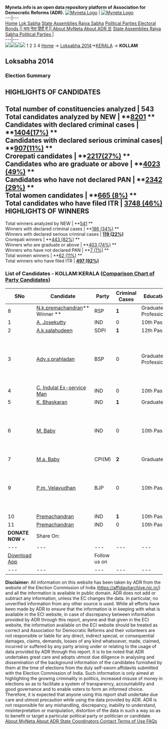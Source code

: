 **Myneta.info is an open data repository platform of Association for Democratic Reforms (ADR).**
[![Myneta Logo](https://www.myneta.info/lib/img/myneta-logo.png)](https://www.myneta.info/) | [![Myneta Logo](https://www.myneta.info/lib/img/adr-logo.png)](https://adrindia.org)  
---|---  
[Home](https://www.myneta.info/) [Lok Sabha](https://www.myneta.info/#ls "Lok Sabha") [ State Assemblies ](https://www.myneta.info/#sa "State Assemblies") [Rajya Sabha](https://www.myneta.info/#rs "Rajya Sabha") [Political Parties ](https://www.myneta.info/party "Political Parties") [ Electoral Bonds ](https://www.myneta.info/electoral_bonds "Electoral Bonds") [ || माय नेता हिंदी में || ](https://translate.google.co.in/translate?prev=hp&hl=en&js=y&u=www.myneta.info&sl=en&tl=hi&history_state0=) [ About MyNeta ](https://adrindia.org/content/about-myneta) [ About ADR ](https://adrindia.org/about-adr/who-we-are) [☰](javascript:void\(0\))
[ State Assemblies ](https://www.myneta.info/#sa "State Assemblies") [ Rajya Sabha ](https://www.myneta.info/#rs "Rajya Sabha") [ Political Parties ](https://www.myneta.info/party "Political Parties")
|   
---|---  
![](https://www.myneta.info/lib/img/banner/banner-1.png)![](https://www.myneta.info/lib/img/banner/banner-2.png)![](https://www.myneta.info/lib/img/banner/banner-3.png)![](https://www.myneta.info/lib/img/banner/banner-4.png)
1  2  3  4 
[Home](https://www.myneta.info/) → [Loksabha 2014](https://www.myneta.info/ls2014/)→[KERALA](https://www.myneta.info/ls2014/index.php?action=show_constituencies&state_id=11) → **KOLLAM**
### 
## Loksabha 2014
###  Election Summary 
HIGHLIGHTS OF CANDIDATES  
---  
Total number of constituencies analyzed |  543   
Total candidates analyzed by NEW | **[8201](https://www.myneta.info/ls2014/index.php?action=summary&subAction=candidates_analyzed&sort=candidate#summary) **  
Candidates with declared criminal cases | **[1404(17%)](https://www.myneta.info/ls2014/index.php?action=summary&subAction=crime&sort=candidate#summary) **  
Candidates with declared serious criminal cases| **[907(11%)](https://www.myneta.info/ls2014/index.php?action=summary&subAction=serious_crime&sort=candidate#summary) **  
Crorepati candidates | **[2217(27%)](https://www.myneta.info/ls2014/index.php?action=summary&subAction=crorepati&sort=candidate#summary) **  
Candidates who are graduate or above | **[4023 (49%)](https://www.myneta.info/ls2014/index.php?action=summary&subAction=education&sort=candidate#summary) **  
Candidates who have not declared PAN | **[2342 (29%)](https://www.myneta.info/ls2014/index.php?action=summary&subAction=without_pan&sort=candidate#summary) **  
Total women candidates | **[665 (8%)](https://www.myneta.info/ls2014/index.php?action=summary&subAction=women_candidate&sort=candidate#summary) **  
Total candidates who have filed ITR | [**3748 (46%)**](https://www.myneta.info/ls2014/index.php?action=summary&subAction=filed_itr&sort=candidate#summary)  
HIGHLIGHTS OF WINNERS  
---  
Total winners analyzed by NEW | **[541](https://www.myneta.info/ls2014/index.php?action=summary&subAction=winner_analyzed&sort=candidate#summary) **  
Winners with declared criminal cases | **[186 (34%)](https://www.myneta.info/ls2014/index.php?action=summary&subAction=winner_crime&sort=candidate#summary) **  
Winners with declared serious criminal cases | **[119 (22%)](https://www.myneta.info/ls2014/index.php?action=summary&subAction=winner_serious_crime&sort=candidate#summary)**  
Crorepati winners | **[443 (82%)](https://www.myneta.info/ls2014/index.php?action=summary&subAction=winner_crorepati&sort=candidate#summary) **  
Winners who are graduate or above | **[403 (74%)](https://www.myneta.info/ls2014/index.php?action=summary&subAction=winner_education&sort=candidate#summary) **  
Winners who have not declared PAN | **[7 (1%)](https://www.myneta.info/ls2014/index.php?action=summary&subAction=winner_without_pan&sort=candidate#summary) **  
Total women winners | **[62 (11%)](https://www.myneta.info/ls2014/index.php?action=summary&subAction=winner_women&sort=candidate#summary) **  
Total winners who have filed ITR | [**497 (92%)**](https://www.myneta.info/ls2014/index.php?action=summary&subAction=winner_filed_itr&sort=candidate#summary)  
### List of Candidates - KOLLAM:KERALA ([Comparison Chart of Party Candidates](https://www.myneta.info/ls2014/comparisonchart.php?constituency_id=59))
SNo | Candidate| Party| Criminal Cases| Education| Age| Total Assets| Liabilities  
---|---|---|---|---|---|---|---  
8  | [N.k.premachandran](https://www.myneta.info/ls2014/candidate.php?candidate_id=14)** Winner ** | RSP | **1** | Graduate Professional| 53 | Rs 1,62,28,989 ~ 1 Crore+ | Rs 31,14,638 ~ 31 Lacs+  
1  | [A. Josekutty](https://www.myneta.info/ls2014/candidate.php?candidate_id=336) | IND | 0 | 10th Pass| 58 | Rs 5,45,117 ~ 5 Lacs+ | Rs 2,24,328 ~ 2 Lacs+  
2  | [A.k.salahudeen](https://www.myneta.info/ls2014/candidate.php?candidate_id=700) | SDPI | **1** | 12th Pass| 45 | Rs 65,62,365 ~ 65 Lacs+ | Rs 0 ~   
3  | [Adv.s.prahladan](https://www.myneta.info/ls2014/candidate.php?candidate_id=699) | BSP | 0 | Graduate Professional| 58 | ![](https://myneta.info/image_v2.php?myneta_folder=ls2014&candidate_id=699&col=ta) | ![](https://myneta.info/image_v2.php?myneta_folder=ls2014&candidate_id=699&col=lia)  
4  | [C. Indulal Ex-service Man](https://www.myneta.info/ls2014/candidate.php?candidate_id=1970) | IND | 0 | 10th Pass| 48 | Rs 12,09,850 ~ 12 Lacs+ | Rs 0 ~   
5  | [K. Bhaskaran](https://www.myneta.info/ls2014/candidate.php?candidate_id=334) | IND | **1** | Graduate| 66 | Rs 63,13,287 ~ 63 Lacs+ | Rs 1,08,453 ~ 1 Lacs+  
6  | [M. Baby](https://www.myneta.info/ls2014/candidate.php?candidate_id=2489) | IND | 0 | 10th Pass| 61 | ![](https://myneta.info/image_v2.php?myneta_folder=ls2014&candidate_id=2489&col=ta) | ![](https://myneta.info/image_v2.php?myneta_folder=ls2014&candidate_id=2489&col=lia)  
7  | [M.a. Baby](https://www.myneta.info/ls2014/candidate.php?candidate_id=337) | CPI(M) | **2** | Graduate| 59 | Rs 64,30,619 ~ 64 Lacs+ | Rs 6,25,000 ~ 6 Lacs+  
9  | [P.m. Velayudhan](https://www.myneta.info/ls2014/candidate.php?candidate_id=335) | BJP | 0 | 10th Pass| 61 | ![](https://myneta.info/image_v2.php?myneta_folder=ls2014&candidate_id=335&col=ta) | ![](https://myneta.info/image_v2.php?myneta_folder=ls2014&candidate_id=335&col=lia)  
10  | [Premachandran](https://www.myneta.info/ls2014/candidate.php?candidate_id=2488) | IND | **1** | 10th Pass| 58 | Rs 26,05,267 ~ 26 Lacs+ | Rs 0 ~   
11  | [Premachandran](https://www.myneta.info/ls2014/candidate.php?candidate_id=338) | IND | 0 | 10th Pass| 44 | Rs 71,500 ~ 71 Thou+ | Rs 0 ~   
|  **DONATE NOW** × |  Share On:  | [](https://api.whatsapp.com/send?text=https%3A%2F%2Fmyneta.info%2Fpunjab2022%2Findex.php%3Faction%3Dshow_constituencies%26state_id%3D19) | [](https://www.facebook.com/sharer/sharer.php?u=https%3A%2F%2Fmyneta.info%2Fpunjab2022%2Findex.php%3Faction%3Dshow_constituencies%26state_id%3D19) | [](https://twitter.com/share?url=https%3A%2F%2Fmyneta.info%2Fpunjab2022%2Findex.php%3Faction%3Dshow_constituencies%26state_id%3D19)  
---|---|---|---|---  
| [ Download App ](https://play.google.com/store/apps/details?id=com.webrosoft.myneta1&pcampaignid=pcampaignidMKT-Other-global-all-co-prtnr-py-PartBadge-Mar2515-1) | [](https://play.google.com/store/apps/details?id=com.webrosoft.myneta1&pcampaignid=pcampaignidMKT-Other-global-all-co-prtnr-py-PartBadge-Mar2515-1) |  Follow us on  | [](https://www.facebook.com/adrindia.org/) | [](https://twitter.com/adrspeaks) | [](https://groups.google.com/g/national-election-watch?hl=en&pli=1) | [](https://www.instagram.com/adrspeaks/) | [](https://www.youtube.com/user/adrspeaks) | [](https://sharechat.com/profile/adrspeaks)  
---|---|---|---|---|---|---|---|---  
**Disclaimer:** All information on this website has been taken by ADR from the website of the Election Commission of India (https://affidavitarchive.nic.in/) and all the information is available in public domain. ADR does not add or subtract any information, unless the EC changes the data. In particular, no unverified information from any other source is used. While all efforts have been made by ADR to ensure that the information is in keeping with what is available in the ECI website, in case of discrepancy between information provided by ADR through this report, anyone and that given in the ECI website, the information available on the ECI website should be treated as correct and Association for Democratic Reforms and their volunteers are not responsible or liable for any direct, indirect special, or consequential damages, claims, demands, losses of any kind whatsoever, made, claimed, incurred or suffered by any party arising under or relating to the usage of data provided by ADR through this report. It is to be noted that ADR undertakes great care and adopts utmost due diligence in analysing and dissemination of the background information of the candidates furnished by them at the time of elections from the duly self-sworn affidavits submitted with the Election Commission of India. Such information is only aimed at highlighting the growing criminality in politics, increased misuse of money in elections so as to facilitate a system of transparency, accountability and good governance and to enable voters to form an informed choice. Therefore, it is expected that anyone using this report shall undertake due care and utmost precaution while using the data provided by ADR. ADR is not responsible for any mishandling, discrepancy, inability to understand, misinterpretation or manipulation, distortion of the data in such a way so as to benefit or target a particular political party or politician or candidate. 
[ About MyNeta ](https://adrindia.org/content/about-myneta) [ About ADR ](https://adrindia.org/about-adr/who-we-are) [ State Coordinators ](https://adrindia.org/about-adr/state-coordinators) [ Contact ](https://adrindia.org/contact-us) [ Terms of Use ](https://adrindia.org/content/adr-terms-use) [ FAQs ](https://adrindia.org/content/faqs)
